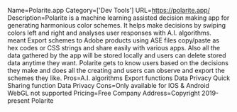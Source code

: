 Name=Polarite.app
Category=['Dev Tools']
URL=https://polarite.app/
Description=Polarite is a machine learning assisted decision making app for generating harmonious color schemes. It helps make decisions by swiping colors left and right and analyses user responses with A.I. algorithms. meant Export schemes to Adobe products using ASE files copy/paste as hex codes or CSS strings and share easily with various apps. Also all the data gathered by the app will be stored locally and users can delete stored data anytime they want. Polarite gets to know users based on the decisions they make and does all the creating and users can observe and export the schemes they like.
Pros=A.I. algorithms Export functions Data Privacy Quick Sharing function Data Privacy
Cons=Only available for IOS & Android WebGL not supported
Pricing=Free
Company Address=Copyright 2019-present Polarite
